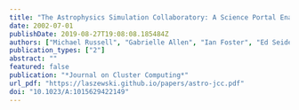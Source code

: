 ```yaml
---
title: "The Astrophysics Simulation Collaboratory: A Science Portal Enabling Community Software Development"
date: 2002-07-01
publishDate: 2019-08-27T19:08:08.185484Z
authors: ["Michael Russell", "Gabrielle Allen", "Ian Foster", "Ed Seidel", "Jason Novotny", "John Shalf", "Gregor von Laszewski", "Greg Daues"]
publication_types: ["2"]
abstract: ""
featured: false
publication: "*Journal on Cluster Computing*"
url_pdf: "https://laszewski.github.io/papers/astro-jcc.pdf"
doi: "10.1023/A:1015629422149"
---
```


